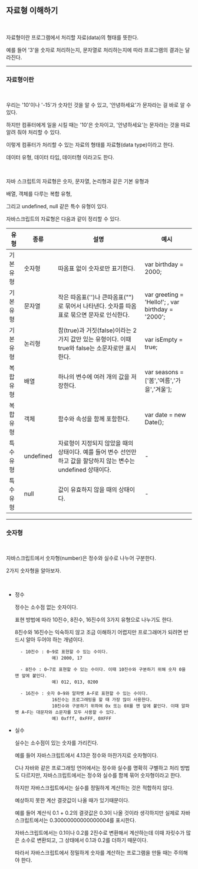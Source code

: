 ## 자료형 이해하기

<br>

자료형이란 프로그램에서 처리할 자료(data)의 형태를 뜻한다.

예를 들어 '3'을 숫자로 처리하는지, 문자열로 처리하는지에 따라 프로그램의 결과는 달라진다.

***
### 자료형이란

<br>

우리는 '10'이나 '-15'가 숫자인 것을 알 수 있고, '안녕하세요'가 문자라는 걸 바로 알 수 있다.

하지만 컴퓨터에게 일을 시킬 때는 '10'은 숫자이고, '안녕하세요'는 문자라는 것을 따로 알려 줘야 처리할 수 있다.

이렇게 컴퓨터가 처리할 수 있는 자료의 형태를 자료형(data type)이라고 한다.

데이터 유형, 데이터 타입, 데이터형 이라고도 한다.

<br>

자바 스크립트의 자료형은 숫자, 문자열, 논리형과 같은 기본 유형과

배열, 객체를 다루는 복합 유형,

그리고 undefined, null 같은 특수 유형이 있다.

자바스크립트의 자료형은 다음과 같이 정리할 수 있다.

|유형|종류|설명|예시|
|----|----|----|----|
|기본 유형|숫자형|따옴표 없이 숫자로만 표기한다.|var birthday = 2000;|
|기본 유형|문자열|작은 따옴표('')나 큰따옴표("")로 묶어서 나타낸다. 숫자를 따옴표로 묶으면 문자로 인식한다.|var greeting = 'Hello!'; , var birthday = '2000';|
|기본 유형|논리형|참(true)과 거짓(false)이라는 2가지 값만 있는 유형이다. 이때 true와 false는 소문자로만 표시한다.|var isEmpty = true;|
|복합 유형|배열|하나의 변수에 여러 개의 값을 저장한다.|var seasons = ['봄','여름','가을','겨울'];|
|복합 유형|객체|함수와 속성을 함께 포함한다.|var date = new Date();|
|특수 유형|undefined|자료형이 지정되지 않았을 때의 상태이다. 예를 들어 변수 선언만 하고 값을 할당하지 않는 변수는 undefined 상태이다.|-|
|특수 유형|null|값이 유효하지 않을 때의 상태이다.|-|

***
### 숫자형

<br>

자바스크립트에서 숫자형(number)은 정수와 실수로 나누어 구분한다.

2가지 숫자형을 알아보자.

<br>

- 정수
    
    정수는 소수점 없는 숫자이다.

    표현 방법에 따라 10진수, 8진수, 16진수의 3가지 유형으로 나누기도 한다.

    8진수와 16진수는 익숙하지 않고 조금 이해하기 어렵지만 프로그래머가 되려면 반드시 알아 두어야 하는 개념이다.

        - 10진수 : 0~9로 표현할 수 있는 수이다. 
                    예) 2000, 17

        - 8진수 : 0~7로 표현할 수 있는 수이다. 이때 10진수와 구분하기 위해 숫자 0을 맨 앞에 붙인다. 
                    예) 012, 013, 0200

        - 16진수 : 숫자 0~9와 알파벳 A~F로 표현할 수 있는 수이다. 
                    16진수는 프로그래밍을 할 때 가장 많이 사용한다. 
                    10진수와 구분하기 위하여 0x 또는 0X를 맨 앞에 붙인다. 이때 알파벳 A~F는 대문자와 소문자를 모두 사용할 수 있다. 
                    예) 0xfff, 0xFFF, 0XFFF

- 실수

    실수는 소수점이 있는 숫자를 가리킨다.
    
    예를 들어 자바스크립트에서 4.13은 정수와 마찬가지로 숫자형이다. 
    
    C나 자바와 같은 프로그래밍 언어에서는 정수와 실수를 명확히 구별하고 처리 방법도 다르지만, 자바스크립트에서는 정수와 실수를 함께 묶어 숫자형이라고 한다.

    하지만 자바스크립트에서는 실수를 정밀하게 계산하는 것은 적합하지 않다.

    예상하지 못한 계산 결괏값이 나올 때가 있기때문이다.

    예를 들어 계산식 0.1 + 0.2의 결괏값은 0.3이 나올 것이라 생각하지만 실제로 자바스크립트에서는 0.30000000000000004를 표시한다.

    자바스크립트에서는 0.1이나 0.2를 2진수로 변환해서 계산하는데 이때 자릿수가 많은 소수로 변환되고, 그 상태에서 0.1과 0.2를 더하기 때문이다.

    따라서 자바스크립트에서 정밀하게 숫자를 계산하는 프로그램을 만들 때는 주의해야 한다.

